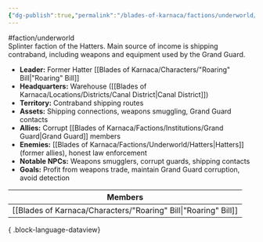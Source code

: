 ```yaml
---
{"dg-publish":true,"permalink":"/blades-of-karnaca/factions/underworld/roaring-boys/"}
---
```


#faction/underworld  
Splinter faction of the Hatters. Main source of income is shipping contraband, including weapons and equipment used by the Grand Guard.

- **Leader:** Former Hatter [[Blades of Karnaca/Characters/"Roaring" Bill\|"Roaring" Bill]]
- **Headquarters:** Warehouse ([[Blades of Karnaca/Locations/Districts/Canal District\|Canal District]])
- **Territory:** Contraband shipping routes
- **Assets:** Shipping connections, weapons smuggling, Grand Guard contacts
- **Allies:** Corrupt [[Blades of Karnaca/Factions/Institutions/Grand Guard\|Grand Guard]] members
- **Enemies:** [[Blades of Karnaca/Factions/Underworld/Hatters\|Hatters]] (former allies), honest law enforcement
- **Notable NPCs:** Weapons smugglers, corrupt guards, shipping contacts
- **Goals:** Profit from weapons trade, maintain Grand Guard corruption, avoid detection

| Members                                                            |
| ------------------------------------------------------------------ |
| [[Blades of Karnaca/Characters/"Roaring" Bill\|"Roaring" Bill]] |

{ .block-language-dataview}
